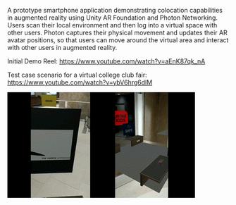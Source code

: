 A prototype smartphone application demonstrating colocation capabilities in augmented reality using Unity AR Foundation and Photon Networking. Users scan their local environment and then log into a virtual space with other users. Photon captures their physical movement and updates their AR avatar positions, so that users can move around the virtual area and interact with other users in augmented reality.

Initial Demo Reel: https://www.youtube.com/watch?v=aEnK87qk_nA

Test case scenario for a virtual college club fair: https://www.youtube.com/watch?v=ybV6hrg6dlM


![Animation Preview](colocationdemo.gif)
